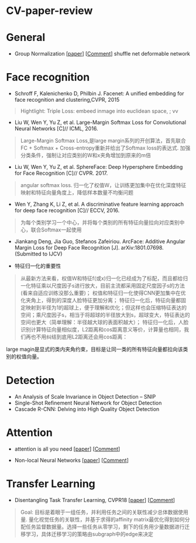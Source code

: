 # CV-paper-review
# General
* Group Normalization  [[paper](https://arxiv.org/abs/1803.08494 "悬停显示")] [[Comment](https://zhuanlan.zhihu.com/p/35005794)]
shuffle net
deformable network

# Face recognition
* Schroff F, Kalenichenko D, Philbin J. Facenet: A unified embedding for face recognition and clustering,CVPR, 2015
>Hightlight: Triple Loss:  embeed inmage into euclidean space, ; 
vv


* Liu W, Wen Y, Yu Z, et al. Large-Margin Softmax Loss for Convolutional Neural Networks [C]// ICML, 2016.
> Large-Margin Softmax Loss,是large margin系列的开创算法，首先联合FC + Softmax + Cross-entropy重新并给出了Softmax loss的表达式. 加强分类条件，强制让对应类别的W和x夹角增加到原来的m倍

* Liu W, Wen Y, Yu Z, et al. SphereFace: Deep Hypersphere Embedding for Face Recognition [C]// CVPR. 2017.
> angular softmax loss. 归一化了权值W，让训练更加集中在优化深度特征映射和特征向量角度上，降低样本数量不均衡问题

* Wen Y, Zhang K, Li Z, et al. A discriminative feature learning approach for deep face recognition [C]// ECCV, 2016.
> 为每个类别学习一个中心，并将每个类别的所有特征向量拉向对应类别中心，联合Softmax一起使用

* Jiankang Deng, Jia Guo, Stefanos Zafeiriou. ArcFace: Additive Angular Margin Loss for Deep Face Recognition [J]. arXiv:1801.07698. (Submitted to IJCV)

* 特征归一化的重要性
> 从最新方法来看，权值W和特征f(或x)归一化已经成为了标配，而且都给归一化特征乘以尺度因子s进行放大，目前主流都采用固定尺度因子s的方法(看来自适应训练没那么重要)；
> 权值和特征归一化使得CNN更加集中在优化夹角上，得到的深度人脸特征更加分离；
> 特征归一化后，特征向量都固定映射到半径为1的超球上，便于理解和优化；但这样也会压缩特征表达的空间；乘尺度因子s，相当于将超球的半径放大到s，超球变大，特征表达的空间也更大（简单理解：半径越大球的表面积越大）；
> 特征归一化后，人脸识别计算特征向量相似度，L2距离和cos距离意义等价，计算量也相同，我们再也不用纠结到底用L2距离还会用cos距离：


large magin是显式的类内夹角约束，目标是让同一类的所有特征向量都拉向该类别的权值向量。

# Detection
* An Analysis of Scale Invariance in Object Detection – SNIP
* Single-Shot Refinement Neural Network for Object Detection
* Cascade R-CNN: Delving into High Quality Object Detection

# Attention
* attention is all you need  [[paper](https://arxiv.org/pdf/1711.07971.pdf "悬停显示")] [[Comment](https://zhuanlan.zhihu.com/p/34781297)]

* Non-local Neural Networks  [[paper](https://arxiv.org/abs/1711.07971 "悬停显示")] [[Comment](https://zhuanlan.zhihu.com/p/33345791)]



# Transfer Learning
* Disentangling Task Transfer Learning, CVPR18 [[paper](http://taskonomy.stanford.edu/taskonomy_CVPR2018.pdf "悬停显示")] [[Comment](https://zhuanlan.zhihu.com/p/38425434)]  

>Goal: 目标是着眼于一组任务，并利用任务之间的关联性减少总体数据使用量. 量化视觉任务的关联性，并基于求得的affinity matrix最优化得到如何分配任务监督数据量。选择一些任务从零学习，剩下的任务用少量数据进行迁移学习，具体迁移学习的策略由subgraph中的edge来决定
